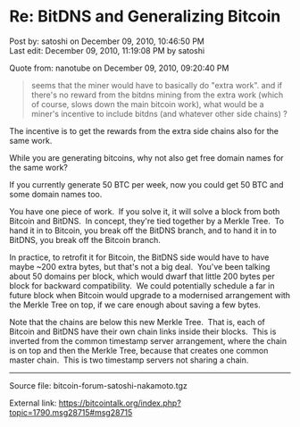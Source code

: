 # Re: BitDNS and Generalizing Bitcoin

Post by: satoshi on December 09, 2010, 10:46:50 PM<br>
Last edit: December 09, 2010, 11:19:08 PM by satoshi

Quote from: nanotube on December 09, 2010, 09:20:40 PM

> seems that the miner would have to basically do "extra work". and if there's no reward from the bitdns mining from the extra work (which of course, slows down the main bitcoin work), what would be a miner's incentive to include bitdns (and whatever other side chains) ?

The incentive is to get the rewards from the extra side chains also for the same work.

While you are generating bitcoins, why not also get free domain names for the same work?

If you currently generate 50 BTC per week, now you could get 50 BTC and some domain names too.

You have one piece of work. &nbsp;If you solve it, it will solve a block from both Bitcoin and BitDNS. &nbsp;In concept, they're tied together by a Merkle Tree. &nbsp;To hand it in to Bitcoin, you break off the BitDNS branch, and to hand it in to BitDNS, you break off the Bitcoin branch.

In practice, to retrofit it for Bitcoin, the BitDNS side would have to have maybe ~200 extra bytes, but that's not a big deal. &nbsp;You've been talking about 50 domains per block, which would dwarf that little 200 bytes per block for backward compatibility. &nbsp;We could potentially schedule a far in future block when Bitcoin would upgrade to a modernised arrangement with the Merkle Tree on top, if we care enough about saving a few bytes.

Note that the chains are below this new Merkle Tree. &nbsp;That is, each of Bitcoin and BitDNS have their own chain links inside their blocks. &nbsp;This is inverted from the common timestamp server arrangement, where the chain is on top and then the Merkle Tree, because that creates one common master chain. &nbsp;This is two timestamp servers not sharing a chain.

---

Source file: bitcoin-forum-satoshi-nakamoto.tgz

External link: https://bitcointalk.org/index.php?topic=1790.msg28715#msg28715
